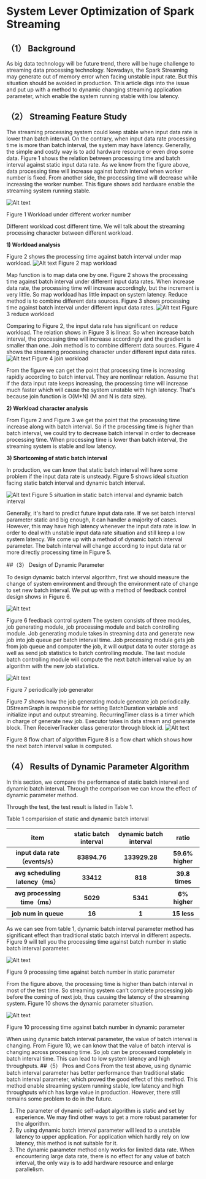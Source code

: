 # System Lever Optimization of Spark Streaming #
## （1）	Background ##

As big data technology will be future trend, there will be huge challenge to streaming data processing technology. Nowadays, the Spark Streaming may generate out of memory error when facing unstable input rate. But this situation should be avoided in production. This article digs into the issue and put up with a method to dynamic changing streaming application parameter, which enable the system running stable with low latency.

## （2）	Streaming Feature Study ##
The streaming processing system could keep stable when input data rate is lower than batch interval. On the contrary, when input data rate processing time is more than batch interval, the system may have latency. Generally, the simple and costly way is to add hardware resource or even drop some data. Figure 1 shows the relation between processing time and batch interval against static input data rate.
As we know from the figure above, data processing time will increase against batch interval when worker number is fixed. From another side, the processing time will decrease while increasing the worker number. This figure shows add hardware enable the streaming system running stable.

 ![Alt text](https://github.com/floatingtony/System-Lever-Optimization-of-Spark-Streaming/blob/master/Figure1.png)

Figure 1 Workload under different worker number

Different workload cost different time. We will talk about the streaming processing character between different workload.

**1) Workload analysis**

Figure 2 shows the processing time against batch interval under map workload.
   ![Alt text](https://github.com/floatingtony/System-Lever-Optimization-of-Spark-Streaming/blob/master/Figure2.png)
Figure 2 map workload

Map function is to map data one by one. Figure 2 shows the processing time against batch interval under different input data rates. When increase data rate, the processing time will increase accordingly, but the increment is very little. So map workload has little impact on system latency.
Reduce method is to combine different data sources. Figure 3 shows processing time against batch interval under different input data rates. 
  ![Alt text](https://github.com/floatingtony/System-Lever-Optimization-of-Spark-Streaming/blob/master/Figure3.png)
Figure 3 reduce workload

Comparing to Figure 2, the input data rate has significant on reduce workload. The relation shows in Figure 3 is linear. So when increase batch interval, the processing time will increase accordingly and the gradient is smaller than one.
Join method is to combine different data sources. Figure 4 shows the streaming processing character under different input data rates.
   ![Alt text](https://github.com/floatingtony/System-Lever-Optimization-of-Spark-Streaming/blob/master/Figure4.png)
Figure 4 join workload

From the figure we can get the point that processing time is increasing rapidly according to batch interval. They are nonlinear relation. Assume that if the data input rate keeps increasing, the processing time will increase much faster which will cause the system unstable with high latency. That's because join function is O(M*N) (M and N is data size). 

**2) Workload character analysis**

From Figure 2 and Figure 3 we get the point that the processing time increase along with batch interval. So if the processing time is higher than batch interval, we could try to decrease batch interval in order to decrease processing time.
When processing time is lower than batch interval, the streaming system is stable and low latency.

**3) Shortcoming of static batch interval**

In production, we can know that static batch interval will have some problem if the input data rate is unsteady. Figure 5 shows ideal situation facing static batch interval and dynamic batch interval.
 
   ![Alt text](https://github.com/floatingtony/System-Lever-Optimization-of-Spark-Streaming/blob/master/Figure5.jpg)
Figure 5 situation in static batch interval and dynamic batch interval

Generally, it's hard to predict future input data rate. If we set batch interval parameter static and big enough, it can handler a majority of cases. However, this may have high latency whenever the input data rate is low. In order to deal with unstable input data rate situation and still keep a low system latency. We come up with a method of dynamic batch interval parameter. The batch interval will change according to input data rat or more directly processing time in Figure 5.

##（3）	Design of Dynamic Parameter


To design dynamic batch interval algorithm, first we should measure the change of system environment and through the environment rate of change to set new batch interval. We put up with a method of feedback control design shows in Figure 6.
 
 ![Alt text](https://github.com/floatingtony/System-Lever-Optimization-of-Spark-Streaming/blob/master/Figure6.jpg)
 
Figure 6 feedback control system
The system consists of three modules, job generating module, job processing module and batch controlling module. Job generating module takes in streaming data and generate new job into job queue per batch interval time. Job processing module gets job from job queue and computer the job, it will output data to outer storage as well as send job statistics to batch controlling module. The last module batch controlling module will compute the next batch interval value by an algorithm with the new job statistics. 
 
 ![Alt text](https://github.com/floatingtony/System-Lever-Optimization-of-Spark-Streaming/blob/master/Figure7.jpg)
 
Figure 7 periodically job generator

Figure 7 shows how the job generating module generate job periodically.
DStreamGraph is responsible for setting BatchDuration variable and initialize input and output streaming. RecurringTimer class is a timer which in charge of generate new job. Executor takes in data stream and generate block. Then ReceiverTracker class generator through block id.
  ![Alt text](https://github.com/floatingtony/System-Lever-Optimization-of-Spark-Streaming/blob/master/Figure8.png)
  
Figure 8 flow chart of algorithm
Figure 8 is a flow chart which shows how the next batch interval value is computed.

## （4）	Results of Dynamic Parameter Algorithm ##

In this section, we compare the performance of static batch interval and dynamic batch interval. Through the comparison we can know the effect of dynamic parameter method.

Through the test, the test result is listed in Table 1.

Table 1 comparision of static and dynamic batch interval 
    <table>
        <tr>
            <th>item</th>
            <th>static batch interval</th>
            <th>dynamic batch interval</th>
            <th>ratio</th>
        </tr>
        <tr>
            <th>input data rate（events/s）</th>
            <th>83894.76</th>
            <th>133929.28</th>
            <th>59.6% higher</th>
        </tr>
        <tr>
            <th>avg scheduling latency（ms）</th>
            <th>33412</th>
            <th>818</th>
            <th>39.8 times</th>
        </tr>
        <tr>
            <th>avg processing time（ms）</th>
            <th>5029</th>
            <th>5341</th>
            <th>6% higher</th>
        </tr>
		<tr>
            <th>job num in queue</th>
            <th>16</th>
            <th>1</th>
            <th>15 less</th>
        </tr>
    </table>

As we can see from table 1, dynamic batch interval parameter method has significant effect than traditional static batch interval in different aspects. 
Figure 9 will tell you the processing time against batch number in static batch interval parameter.
 
  ![Alt text](https://github.com/floatingtony/System-Lever-Optimization-of-Spark-Streaming/blob/master/Figure9.png)
  
Figure 9 processing time against batch number in static parameter

From the figure above, the processing time is higher than batch interval in most of the test time. So streaming system can’t complete processing job before the coming of next job, thus causing the latency of the streaming system. Figure 10 shows the dynamic parameter situation.
   
   ![Alt text](https://github.com/floatingtony/System-Lever-Optimization-of-Spark-Streaming/blob/master/Figure10.png)
   
Figure 10 processing time against batch number in dynamic parameter

When using dynamic batch interval parameter, the value of batch interval is changing. From Figure 10, we can know that the value of batch interval is changing across processing time. So job can be processed completely in batch interval time. This can lead to low system latency and high throughputs.
##（5）	Pros and Cons
From the test above, using dynamic batch interval parameter has better performance than traditional static batch interval parameter, which proved the good effect of this method. This method enable streaming system running stable, low latency and high throughputs which has large value in production. However, there still remains some problem to do in the future.

1. The parameter of dynamic self-adapt algorithm is static and set by experience. We may find other ways to get a more robust parameter for the algorithm.
2. By using dynamic batch interval parameter will lead to a unstable latency to upper application. For application which hardly rely on low latency, this method is not suitable for it.
3. The dynamic parameter method only works for limited data rate. When encountering large data rate, there is no effect for any value of batch interval, the only way is to add hardware resource and enlarge parallelism.
